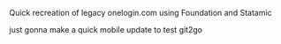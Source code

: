 Quick recreation of legacy onelogin.com using Foundation and Statamic

just gonna make a quick mobile update to test git2go